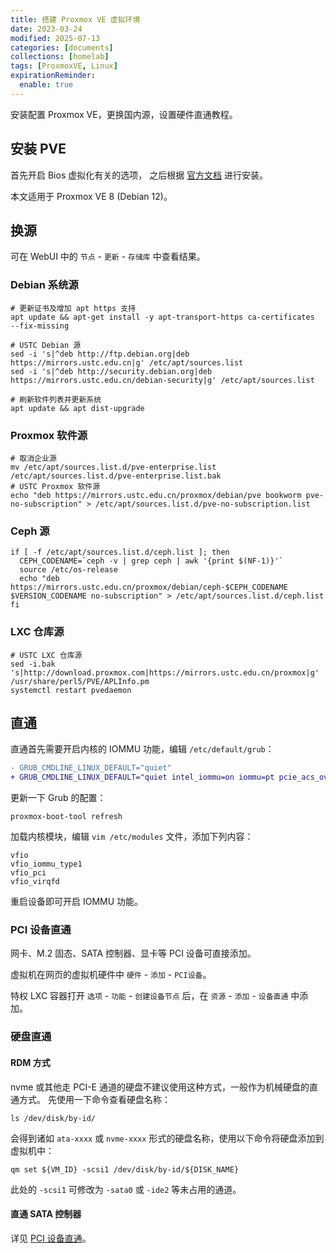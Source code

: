```yaml
---
title: 搭建 Proxmox VE 虚拟环境
date: 2023-03-24
modified: 2025-07-13
categories: [documents]
collections: [homelab]
tags: [ProxmoxVE, Linux]
expirationReminder:
  enable: true
---
```


安装配置 Proxmox VE，更换国内源，设置硬件直通教程。

<!--more-->

## 安装 PVE

首先开启 Bios 虚拟化有关的选项，
之后根据 [官方文档](https://pve.proxmox.com/wiki/Installation) 进行安装。

本文适用于 Proxmox VE 8 (Debian 12)。

## 换源

可在 WebUI 中的 `节点` - `更新` - `存储库` 中查看结果。

### Debian 系统源

```shell
# 更新证书及增加 apt https 支持
apt update && apt-get install -y apt-transport-https ca-certificates  --fix-missing

# USTC Debian 源
sed -i 's|^deb http://ftp.debian.org|deb https://mirrors.ustc.edu.cn|g' /etc/apt/sources.list
sed -i 's|^deb http://security.debian.org|deb https://mirrors.ustc.edu.cn/debian-security|g' /etc/apt/sources.list

# 刷新软件列表并更新系统
apt update && apt dist-upgrade
```

### Proxmox 软件源

```shell
# 取消企业源
mv /etc/apt/sources.list.d/pve-enterprise.list /etc/apt/sources.list.d/pve-enterprise.list.bak
# USTC Proxmox 软件源
echo "deb https://mirrors.ustc.edu.cn/proxmox/debian/pve bookworm pve-no-subscription" > /etc/apt/sources.list.d/pve-no-subscription.list
```

### Ceph 源

```shell
if [ -f /etc/apt/sources.list.d/ceph.list ]; then
  CEPH_CODENAME=`ceph -v | grep ceph | awk '{print $(NF-1)}'`
  source /etc/os-release
  echo "deb https://mirrors.ustc.edu.cn/proxmox/debian/ceph-$CEPH_CODENAME $VERSION_CODENAME no-subscription" > /etc/apt/sources.list.d/ceph.list
fi
```

### LXC 仓库源

```shell
# USTC LXC 仓库源
sed -i.bak 's|http://download.proxmox.com|https://mirrors.ustc.edu.cn/proxmox|g' /usr/share/perl5/PVE/APLInfo.pm
systemctl restart pvedaemon
```

## 直通

直通首先需要开启内核的 IOMMU 功能，编辑 `/etc/default/grub`：

```diff
- GRUB_CMDLINE_LINUX_DEFAULT="quiet"
+ GRUB_CMDLINE_LINUX_DEFAULT="quiet intel_iommu=on iommu=pt pcie_acs_override=downstream,multifunction"
```

更新一下 Grub 的配置：

```shell
proxmox-boot-tool refresh
```

加载内核模块，编辑 `vim /etc/modules` 文件，添加下列内容：

```text
vfio
vfio_iommu_type1
vfio_pci
vfio_virqfd
```

重启设备即可开启 IOMMU 功能。

### PCI 设备直通

网卡、M.2 固态、SATA 控制器、显卡等 PCI 设备可直接添加。

虚拟机在网页的虚拟机硬件中 `硬件` - `添加` - `PCI设备`。

特权 LXC 容器打开 `选项` - `功能` - `创建设备节点` 后，在 `资源` - `添加` - `设备直通` 中添加。

### 硬盘直通

#### RDM 方式

nvme 或其他走 PCI-E 通道的硬盘不建议使用这种方式，一般作为机械硬盘的直通方式。
先使用一下命令查看硬盘名称：

```shell
ls /dev/disk/by-id/
```

会得到诸如 `ata-xxxx` 或 `nvme-xxxx` 形式的硬盘名称，使用以下命令将硬盘添加到虚拟机中：

```shell
qm set ${VM_ID} -scsi1 /dev/disk/by-id/${DISK_NAME}
```

此处的 `-scsi1` 可修改为 `-sata0` 或 `-ide2` 等未占用的通道。

#### 直通 SATA 控制器

详见 [PCI 设备直通](#pci-设备直通)。
